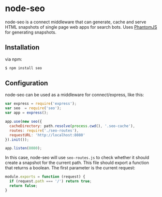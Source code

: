 node-seo
========

node-seo is a connect middleware that can generate, cache and serve HTML
snapshots of single page web apps for search bots. Uses [PhantomJS](http://phantomjs.org/)
for generating snapshots.

## Installation

via npm:

```bash
$ npm install seo
```

## Configuration

node-seo can be used as a middleware for connect/express, like this:

```js
var express = require('express');
var seo  = require('seo');
var app = express();

app.use(new seo({
  cacheDirectory: path.resolve(process.cwd(), '.seo-cache'),
  routes: require('./seo-routes'),
  requestURL: 'http://localhost:8080'
}).init());

app.listen(8080);
```

In this case, node-seo will use `seo-routes.js` to check whether it should
create a snapshot for the current path. This file should export a function that
returns a boolean. The first parameter is the current request:

```js
module.exports = function (request) {
  if (request.path === '/') return true;
  return false;
}
```
